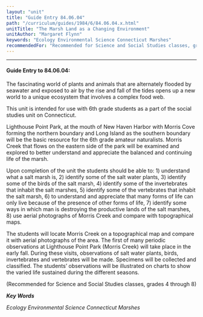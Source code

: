 ```yaml
---
layout: "unit"
title: "Guide Entry 84.06.04"
path: "/curriculum/guides/1984/6/84.06.04.x.html"
unitTitle: "The Marsh Land as a Changing Environment"
unitAuthor: "Margaret Flynn"
keywords: "Ecology Environmental Science Connecticut Marshes"
recommendedFor: "Recommended for Science and Social Studies classes, grades 4 through 8"
---
```

<body>
<hr/>
 <h4>
  Guide Entry to 84.06.04:
 </h4>
 The fascinating world of plants and animals that are alternately flooded by seawater and exposed to air by the rise and fall of the tides opens up a new world to a unique ecosystem that involves a complex food web.
 <p>
  This unit is intended for use with 6th grade students as a part of the social studies unit on Connecticut.
 </p>
 <p>
  Lighthouse Point Park, at the mouth of New Haven Harbor with Morris Cove forming the northern boundary and Long Island as the southern boundary will be the basic resource for the 6th grade amateur naturalists.  Morris Creek that flows on the eastern side of the park will be examined and explored to better understand and appreciate the balanced and continuing life of the marsh.
 </p>
 <p>
  Upon completion of the unit the students should be able to: 1) understand what a salt marsh is, 2) identify some of the salt water plants, 3) identify some of the birds of the salt marsh, 4) identify some of the invertebrates that inhabit the salt marshes, 5) identify some of the vertebrates that inhabit the salt marsh, 6) to understand and appreciate that many forms of life can only live because of the presence of other forms of life, 7) identify some ways in which man is destroying the productive lands of the salt marshes, 8) use aerial photographs of Morris Creek and compare with topographical maps.
 </p>
 <p>
  The students will locate Morris Creek on a topographical map and compare it with aerial photographs of the area.  The first of many periodic observations at Lighthouse Point Park (Morris Creek) will take place in the early fall.  During these visits, observations of salt water plants, birds, invertebrates and vertebrates will be made. Specimens will be collected and classified.  The students’ observations will be illustrated on charts to show the varied life sustained during the different seasons.
 </p>
 <p>
  (Recommended for Science and Social Studies classes, grades 4 through 8)
 </p>
<p>
  <b>
   <i>
    Key Words
   </i>
  </b>
  <br/>
 </p>
 <p>
  <i>
   Ecology Environmental Science Connecticut Marshes
  </i>
 </p>

</body>